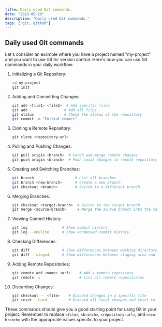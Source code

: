 ```yaml
---
title: Daily used Git commands.
date: "2023-05-29"
description: "Daily used Git commands."
tags: ["git, github"]
---
```


## Daily used Git commands

Let's consider an example where you have a project named "my-project" and you want to use Git for version control. Here's how you can use Git commands in your daily workflow:

1. Initializing a Git Repository:

    ```bash
    cd my-project
    git init
    ```

2. Adding and Committing Changes:

    ```bash
    git add <file1> <file2>  # Add specific files
    git add .               # Add all files
    git status              # Check the status of the repository
    git commit -m "Initial commit"
    ```

3. Cloning a Remote Repository:

    ```bash
    git clone <repository-url>
    ```

4. Pulling and Pushing Changes:

    ```bash
    git pull origin <branch>  # Fetch and merge remote changes
    git push origin <branch>  # Push local changes to remote repository
    ```

5. Creating and Switching Branches:

    ```bash
    git branch                   # List all branches
    git branch <new-branch>      # Create a new branch
    git checkout <branch>        # Switch to a different branch
    ```

6. Merging Branches:

    ```bash
    git checkout <target-branch>  # Switch to the target branch
    git merge <source-branch>     # Merge the source branch into the target branch
    ```

7. Viewing Commit History:

    ```bash
    git log                # Show commit history
    git log --oneline      # Show condensed commit history
    ```

8. Checking Differences:

    ```bash
    git diff               # Show differences between working directory and staging area
    git diff --staged      # Show differences between staging area and last commit
    ```

9. Adding Remote Repositories:

    ```bash
    git remote add <name> <url>    # Add a remote repository
    git remote -v                  # List all remote repositories
    ```

10. Discarding Changes:

    ```bash
    git checkout -- <file>    # Discard changes in a specific file
    git reset --hard          # Discard all local changes and reset to last commit
    ```

These commands should give you a good starting point for using Git in your project. Remember to replace `<file>`, `<branch>`, `<repository-url>`, and `<new-branch>` with the appropriate values specific to your project.
